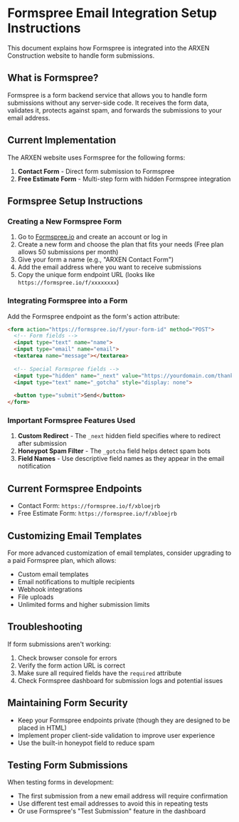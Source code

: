 # Formspree Email Integration Setup Instructions

This document explains how Formspree is integrated into the ARXEN Construction website to handle form submissions.

## What is Formspree?

Formspree is a form backend service that allows you to handle form submissions without any server-side code. It receives the form data, validates it, protects against spam, and forwards the submissions to your email address.

## Current Implementation

The ARXEN website uses Formspree for the following forms:

1. **Contact Form** - Direct form submission to Formspree
2. **Free Estimate Form** - Multi-step form with hidden Formspree integration

## Formspree Setup Instructions

### Creating a New Formspree Form

1. Go to [Formspree.io](https://formspree.io/) and create an account or log in
2. Create a new form and choose the plan that fits your needs (Free plan allows 50 submissions per month)
3. Give your form a name (e.g., "ARXEN Contact Form")
4. Add the email address where you want to receive submissions
5. Copy the unique form endpoint URL (looks like `https://formspree.io/f/xxxxxxxx`)

### Integrating Formspree into a Form

Add the Formspree endpoint as the form's action attribute:

```html
<form action="https://formspree.io/f/your-form-id" method="POST">
  <!-- Form fields -->
  <input type="text" name="name">
  <input type="email" name="email">
  <textarea name="message"></textarea>
  
  <!-- Special Formspree fields -->
  <input type="hidden" name="_next" value="https://yourdomain.com/thank-you">
  <input type="text" name="_gotcha" style="display: none">
  
  <button type="submit">Send</button>
</form>
```

### Important Formspree Features Used

1. **Custom Redirect** - The `_next` hidden field specifies where to redirect after submission
2. **Honeypot Spam Filter** - The `_gotcha` field helps detect spam bots
3. **Field Names** - Use descriptive field names as they appear in the email notification

## Current Formspree Endpoints

- Contact Form: `https://formspree.io/f/xbloejrb`
- Free Estimate Form: `https://formspree.io/f/xbloejrb`

## Customizing Email Templates

For more advanced customization of email templates, consider upgrading to a paid Formspree plan, which allows:

- Custom email templates
- Email notifications to multiple recipients
- Webhook integrations
- File uploads
- Unlimited forms and higher submission limits

## Troubleshooting

If form submissions aren't working:

1. Check browser console for errors
2. Verify the form action URL is correct
3. Make sure all required fields have the `required` attribute
4. Check Formspree dashboard for submission logs and potential issues

## Maintaining Form Security

- Keep your Formspree endpoints private (though they are designed to be placed in HTML)
- Implement proper client-side validation to improve user experience
- Use the built-in honeypot field to reduce spam

## Testing Form Submissions

When testing forms in development:
- The first submission from a new email address will require confirmation
- Use different test email addresses to avoid this in repeating tests
- Or use Formspree's "Test Submission" feature in the dashboard 